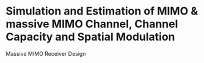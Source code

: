 # Simulation and Estimation of MIMO & massive MIMO Channel, Channel Capacity and Spatial Modulation 
Massive MIMO Receiver Design
